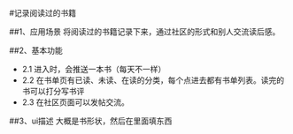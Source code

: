 #记录阅读过的书籍

##1、应用场景
将阅读过的书籍记录下来，通过社区的形式和别人交流读后感。

##2、基本功能

- 2.1 进入时，会推送一本书（每天不一样）
- 2.2 在书单页有已读、未读、在读的分类，每个点进去都有书单列表。读完的书可以打分写书评
- 2.3 在社区页面可以发帖交流。

##3、ui描述
大概是书形状，然后在里面填东西